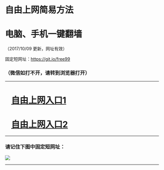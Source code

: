 ﻿# 自由上网简易方法

# 电脑、手机一键翻墙

（2017/10/09 更新，网址有效）

固定短网址：https://git.io/free99

### （微信如打不开，请转到浏览器打开）


***





# &nbsp;&nbsp; <a href="http://ft700820519.fwq-tz-1001.info/fwqtz01.html?t=100900126396 " target="_blank">自由上网入口1</a>
# &nbsp;&nbsp; <a href="http://ft3100621506.fwq-tz-1002.info/fwqtz02.html?t=100900122886 " target="_blank">自由上网入口2</a>
***

### 请记住下图中固定短网址：

<img src="https://s3-us-west-2.amazonaws.com/fwq-1001/yjfq-20170905okok.png" /> 


***

